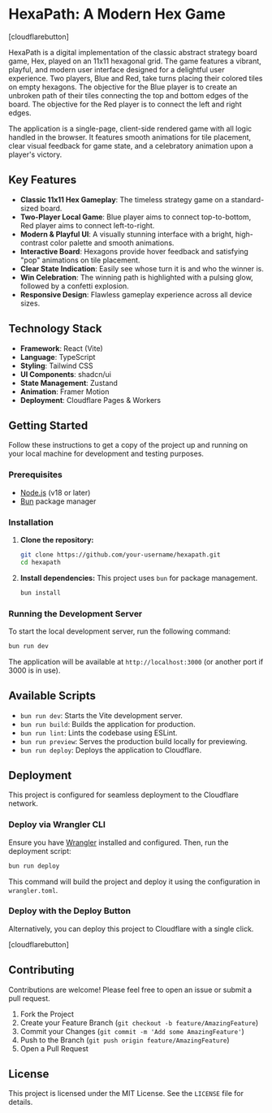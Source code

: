 # HexaPath: A Modern Hex Game

[cloudflarebutton]

HexaPath is a digital implementation of the classic abstract strategy board game, Hex, played on an 11x11 hexagonal grid. The game features a vibrant, playful, and modern user interface designed for a delightful user experience. Two players, Blue and Red, take turns placing their colored tiles on empty hexagons. The objective for the Blue player is to create an unbroken path of their tiles connecting the top and bottom edges of the board. The objective for the Red player is to connect the left and right edges.

The application is a single-page, client-side rendered game with all logic handled in the browser. It features smooth animations for tile placement, clear visual feedback for game state, and a celebratory animation upon a player's victory.

## Key Features

-   **Classic 11x11 Hex Gameplay**: The timeless strategy game on a standard-sized board.
-   **Two-Player Local Game**: Blue player aims to connect top-to-bottom, Red player aims to connect left-to-right.
-   **Modern & Playful UI**: A visually stunning interface with a bright, high-contrast color palette and smooth animations.
-   **Interactive Board**: Hexagons provide hover feedback and satisfying "pop" animations on tile placement.
-   **Clear State Indication**: Easily see whose turn it is and who the winner is.
-   **Win Celebration**: The winning path is highlighted with a pulsing glow, followed by a confetti explosion.
-   **Responsive Design**: Flawless gameplay experience across all device sizes.

## Technology Stack

-   **Framework**: React (Vite)
-   **Language**: TypeScript
-   **Styling**: Tailwind CSS
-   **UI Components**: shadcn/ui
-   **State Management**: Zustand
-   **Animation**: Framer Motion
-   **Deployment**: Cloudflare Pages & Workers

## Getting Started

Follow these instructions to get a copy of the project up and running on your local machine for development and testing purposes.

### Prerequisites

-   [Node.js](https://nodejs.org/) (v18 or later)
-   [Bun](https://bun.sh/) package manager

### Installation

1.  **Clone the repository:**
    ```sh
    git clone https://github.com/your-username/hexapath.git
    cd hexapath
    ```

2.  **Install dependencies:**
    This project uses `bun` for package management.
    ```sh
    bun install
    ```

### Running the Development Server

To start the local development server, run the following command:

```sh
bun run dev
```

The application will be available at `http://localhost:3000` (or another port if 3000 is in use).

## Available Scripts

-   `bun run dev`: Starts the Vite development server.
-   `bun run build`: Builds the application for production.
-   `bun run lint`: Lints the codebase using ESLint.
-   `bun run preview`: Serves the production build locally for previewing.
-   `bun run deploy`: Deploys the application to Cloudflare.

## Deployment

This project is configured for seamless deployment to the Cloudflare network.

### Deploy via Wrangler CLI

Ensure you have [Wrangler](https://developers.cloudflare.com/workers/wrangler/install-and-update/) installed and configured. Then, run the deployment script:

```sh
bun run deploy
```

This command will build the project and deploy it using the configuration in `wrangler.toml`.

### Deploy with the Deploy Button

Alternatively, you can deploy this project to Cloudflare with a single click.

[cloudflarebutton]

## Contributing

Contributions are welcome! Please feel free to open an issue or submit a pull request.

1.  Fork the Project
2.  Create your Feature Branch (`git checkout -b feature/AmazingFeature`)
3.  Commit your Changes (`git commit -m 'Add some AmazingFeature'`)
4.  Push to the Branch (`git push origin feature/AmazingFeature`)
5.  Open a Pull Request

## License

This project is licensed under the MIT License. See the `LICENSE` file for details.